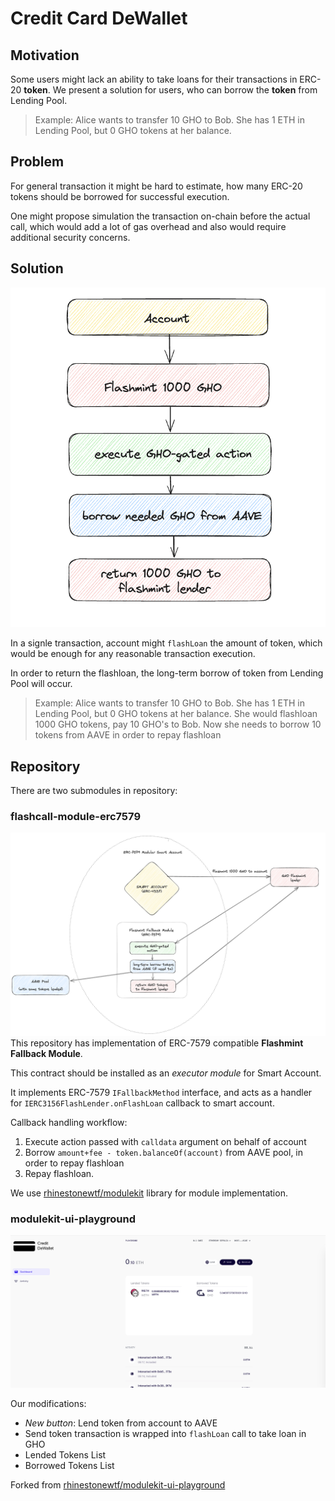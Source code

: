 # Credit Card DeWallet

## Motivation

Some users might lack an ability to take loans for their transactions in ERC-20 **token**. We present a solution for users, who can borrow the **token** from Lending Pool.

> Example: Alice wants to transfer 10 GHO to Bob. She has 1 ETH in Lending Pool, but 0 GHO tokens at her balance.

## Problem

For general transaction it might be hard to estimate, how many ERC-20 tokens should be borrowed for successful execution.

One might propose simulation the transaction on-chain before the actual call, which would add a lot of gas overhead and also would require additional security concerns.

## Solution

![image_info](./media/lend_flow.png)

In a signle transaction, account might `flashLoan` the amount of token, which would be enough for any reasonable transaction execution.

In order to return the flashloan, the long-term borrow of token from Lending Pool will occur.

> Example: Alice wants to transfer 10 GHO to Bob. She has 1 ETH in Lending Pool, but 0 GHO tokens at her balance. She would flashloan 1000 GHO tokens, pay 10 GHO's to Bob. Now she needs to borrow 10 tokens from AAVE in order to repay flashloan

## Repository
There are two submodules in repository:
### flashcall-module-erc7579
![image info](./media/diagram.png)
This repository has implementation of ERC-7579 compatible **Flashmint Fallback Module**.

This contract should be installed as an *executor module* for Smart Account.

It implements ERC-7579 `IFallbackMethod` interface, and acts as a handler for `IERC3156FlashLender.onFlashLoan` callback to smart account.

Callback handling workflow:

1. Execute action passed with `calldata` argument on behalf of account
2. Borrow `amount+fee - token.balanceOf(account)` from AAVE pool, in order to repay flashloan
3. Repay flashloan.

We use [rhinestonewtf/modulekit](https://github.com/rhinestonewtf/modulekit) library for module implementation.

### modulekit-ui-playground


![image info](./media/main_page.png)


Our modifications:
- *New button*: Lend token from account to AAVE 
- Send token transaction is wrapped into `flashLoan` call to take loan in GHO
- Lended Tokens List
- Borrowed Tokens List

Forked from [rhinestonewtf/modulekit-ui-playground](https://github.com/rhinestonewtf/modulekit-ui-playground)
